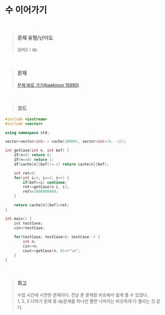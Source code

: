 수 이어가기
====
<br/>

>### 문제 유형/난이도
>실버2 / dp
<br/>

>### 문제
> <a href="https://www.acmicpc.net/problem/15990">문제 바로 가기(baekjoon 15990)</a>

<br/>

>### 코드
```C++
#include <iostream>
#include <vector>

using namespace std;

vector<vector<int> > cache(100001, vector<int>(4, -1));

int getCase(int n, int bef) {
    if(n<0) return 0;
    if(n==0) return 1;
    if(cache[n][bef]!=-1) return cache[n][bef];

    int ret=0;
    for(int i=1; i<=3; i++) {
        if(bef==i) continue;
        ret+=getCase(n-i, i);
        ret%=1000000009;
    }

    return cache[n][bef]=ret;
}

int main() {
    int testCase;
    cin>>testCase;
    
    for(testCase; testCase>0; testCase--) {
        int n;
        cin>>n;
        cout<<getCase(n, 0)<<"\n";
    }
}
```
<br/>

>### 회고
>수업 시간에 시연한 문제이다. 전날 푼 문제랑 비슷해서 쉽게 풀 수 있었다.  
>1, 2, 3 더하기 문제 중 dp문제를 하나만 풀면 나머지는 비슷하게 다 풀리는 것 같다.  
